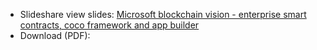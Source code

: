
* Slideshare view slides: [Microsoft blockchain vision - enterprise smart contracts, coco framework and app builder](https://www.google.com "Slideshare") 
* Download (PDF): 
